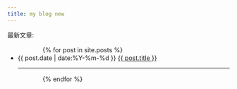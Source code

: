 ```yaml
---
title: my blog new
---  
```

<p>最新文章:</p>
<ul>
　　　　{% for post in site.posts %}
　　　　　　<li>{{ post.date | date:%Y-%m-%d }}  <a href="{{ site.baseurl }}{{ post.url }}">{{ post.title }}</a></li>
<hr>
　　　　{% endfor %}
</ul>
















